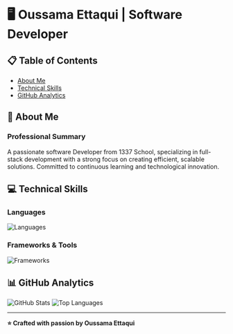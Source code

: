 
# 🖥️ Oussama Ettaqui | Software Developer

## 📋 Table of Contents
- [About Me](#-about-me)
- [Technical Skills](#-technical-skills)
- [GitHub Analytics](#-github-analytics)

## 🚀 About Me

### Professional Summary
A passionate software Developer from 1337 School, specializing in full-stack development with a strong focus on creating efficient, scalable solutions. Committed to continuous learning and technological innovation.

## 💻 Technical Skills

### Languages
![Languages](https://skillicons.dev/icons?i=typescript,js,c,cpp,html,css&theme=dark)

### Frameworks & Tools
![Frameworks](https://skillicons.dev/icons?i=react,tailwind,git,linux,mysql,laravel,docker&theme=dark)

## 📊 GitHub Analytics

![GitHub Stats](https://github-readme-stats.vercel.app/api?username=oettaqui&show_icons=true&theme=dark)
![Top Languages](https://github-readme-stats.vercel.app/api/top-langs/?username=oettaqui&layout=compact&theme=dark)

---

**⭐ Crafted with passion by Oussama Ettaqui**

